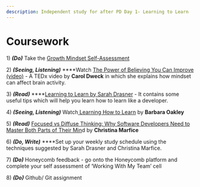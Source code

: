 ```yaml
---
description: Independent study for after PD Day 1- Learning to Learn
---
```


# Coursework

1\) _**\(Do\)**_ Take the [Growth Mindset Self-Assessment](https://www.positivityguides.net/test-your-mindset-quiz/)

2\) _**\(Seeing, Listening\)**_ ****Watch [The Power of Believing You Can Improve \(video\)](https://www.youtube.com/watch?v=_X0mgOOSpLU) - A TEDx video by **Carol Dweck** in which she explains how mindset can affect brain activity.

3\) _**\(Read\)**_ ****[Learning to Learn by Sarah Drasner](https://css-tricks.com/learning-to-learn/) - It contains some useful tips which will help you learn how to learn like a developer. 

4\) _**\(Seeing, Listening\)**_ Watch[ Learning How to Learn](https://youtu.be/O96fE1E-rf8) by **Barbara Oakley** 

5\) _**\(Read\)**_ [Focused vs Diffuse Thinking: Why Software Developers Need to Master Both Parts of Their Min](https://www.7pace.com/blog/focused-vs-diffuse-thinking)d by **Christina Marfice** 

6\) _**\(Do, Write\)**_ ****Set up your weekly study schedule using the techniques suggested by Sarah Drasner and Christina Marfice.

7\) _**\(Do\)**_ Honeycomb feedback - go onto the Honeycomb platform and complete your self assessment of ‘Working With My Team’ cell

8\) _**\(Do\)**_ Github/ Git assignment


